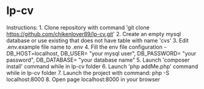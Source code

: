 # lp-cv
Instructions:
    1. Clone repository with command 'git clone https://github.com/chikenlover89/lp-cv.git'
    2. Create an empty mysql database or use existing that does not have table with name 'cvs'
    3. Edit .env.example file name to .env
    4. Fill the env file configuration - DB_HOST=localhost, DB_USER= "your mysql user", DB_PASSWORD= "your password", DB_DATABASE= "your database name"
    5. Launch 'composer install' command while in lp-cv folder
    6. Launch 'php addMe.php' command while in lp-cv folder
    7. Launch the project with command: php -S localhost:8000
    8. Open page localhost:8000 in your browser
